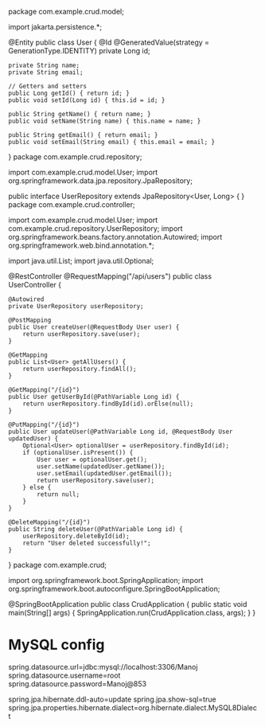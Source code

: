 package com.example.crud.model;

import jakarta.persistence.*;

@Entity
public class User {
    @Id
    @GeneratedValue(strategy = GenerationType.IDENTITY)
    private Long id;

    private String name;
    private String email;

    // Getters and setters
    public Long getId() { return id; }
    public void setId(Long id) { this.id = id; }

    public String getName() { return name; }
    public void setName(String name) { this.name = name; }

    public String getEmail() { return email; }
    public void setEmail(String email) { this.email = email; }
}
package com.example.crud.repository;

import com.example.crud.model.User;
import org.springframework.data.jpa.repository.JpaRepository;

public interface UserRepository extends JpaRepository<User, Long> {
}
package com.example.crud.controller;

import com.example.crud.model.User;
import com.example.crud.repository.UserRepository;
import org.springframework.beans.factory.annotation.Autowired;
import org.springframework.web.bind.annotation.*;

import java.util.List;
import java.util.Optional;

@RestController
@RequestMapping("/api/users")
public class UserController {

    @Autowired
    private UserRepository userRepository;

    @PostMapping
    public User createUser(@RequestBody User user) {
        return userRepository.save(user);
    }

    @GetMapping
    public List<User> getAllUsers() {
        return userRepository.findAll();
    }

    @GetMapping("/{id}")
    public User getUserById(@PathVariable Long id) {
        return userRepository.findById(id).orElse(null);
    }

    @PutMapping("/{id}")
    public User updateUser(@PathVariable Long id, @RequestBody User updatedUser) {
        Optional<User> optionalUser = userRepository.findById(id);
        if (optionalUser.isPresent()) {
            User user = optionalUser.get();
            user.setName(updatedUser.getName());
            user.setEmail(updatedUser.getEmail());
            return userRepository.save(user);
        } else {
            return null;
        }
    }

    @DeleteMapping("/{id}")
    public String deleteUser(@PathVariable Long id) {
        userRepository.deleteById(id);
        return "User deleted successfully!";
    }
}
package com.example.crud;

import org.springframework.boot.SpringApplication;
import org.springframework.boot.autoconfigure.SpringBootApplication;

@SpringBootApplication
public class CrudApplication {
    public static void main(String[] args) {
        SpringApplication.run(CrudApplication.class, args);
    }
}
# MySQL config
spring.datasource.url=jdbc:mysql://localhost:3306/Manoj
spring.datasource.username=root
spring.datasource.password=Manoj@853

spring.jpa.hibernate.ddl-auto=update
spring.jpa.show-sql=true
spring.jpa.properties.hibernate.dialect=org.hibernate.dialect.MySQL8Dialect
